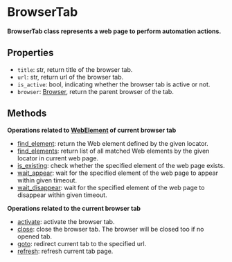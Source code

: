 # BrowserTab

**BrowserTab class represents a web page to perform automation actions.**

## Properties
- `title`: str, return title of the browser tab.
- `url`: str, return url of the browser tab.
- `is_active`: bool, indicating whether the browser tab is active or not.
- `browser`: [Browser](./../browser.md), return the parent browser of the tab.

## Methods
**Operations related to [WebElement](./webelement/webelement.md) of current browser tab**
- [find_element](./find_element.md): return the Web element defined by the given locator.  
- [find_elements](./find_elements.md): return list of all matched Web elements by the given locator in current web page.  
- [is_existing](./is_existing.md): check whether the specified element of the web page exists.  
- [wait_appear](./wait_appear.md): wait for the specified element of the web page to appear within given timeout.  
- [wait_disappear](./wait_disappear.md): wait for the specified element of the web page to disappear within given timeout.  

**Operations related to the current browser tab**
- [activate](./activate.md): activate the browser tab.  
- [close](./close.md): close the browser tab. The browser will be closed too if no opened tab.  
- [goto](./goto.md): redirect current tab to the specified url.
- [refresh](./refresh.md): refresh current tab page.  
